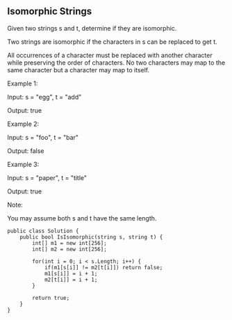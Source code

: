 ## Isomorphic Strings

Given two strings s and t, determine if they are isomorphic.

Two strings are isomorphic if the characters in s can be replaced to get t.

All occurrences of a character must be replaced with another character while preserving the order of characters. No two characters may map to the same character but a character may map to itself.

Example 1:

Input: s = "egg", t = "add"

Output: true

Example 2:

Input: s = "foo", t = "bar"

Output: false

Example 3:

Input: s = "paper", t = "title"

Output: true

Note:

You may assume both s and t have the same length.

```
public class Solution {
    public bool IsIsomorphic(string s, string t) {
        int[] m1 = new int[256];
        int[] m2 = new int[256];
        
        for(int i = 0; i < s.Length; i++) {
            if(m1[s[i]] != m2[t[i]]) return false;
            m1[s[i]] = i + 1;
            m2[t[i]] = i + 1;
        }
        
        return true;
    }
}
```
